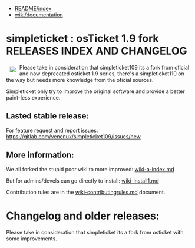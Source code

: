 * [README/index](README.md)
* [wiki/documentation](wiki-a-index.md)

simpleticket : osTicket 1.9 fork RELEASES INDEX AND CHANGELOG
================================

<a href="https://venenux.github.io/simpleticket109/"><img src="media/simpleticketlogo.gif"
align="left" hspace="10" vspace="6"></a> Please take in consideration that simpleticket109 its a fork
from oficial and now deprecated osticket 1.9 series, there's a simpleticket110 on the way but needs
more knowledge from the oficial sources.

Simpleticket only try to improve the original software and provide a better paint-less experience.

Lasted stable release:
----------------------

For feature request and report issues: https://gitlab.com/venenux/simpleticket109/issues/new



More information:
-----------------

We all forked the stupid poor wiki to more improved: [wiki-a-index.md](wiki-a-index.md) 

But for admins/devels can go directly to install: [wiki-install1.md](wiki-install1.md) 

Contribution rules are in the [wiki-contributingrules.md](wiki-contributingrules.md) document.


Changelog and older releases:
=============================

Please take in consideration that simpleticket its a fork from osticket with some improvements.


